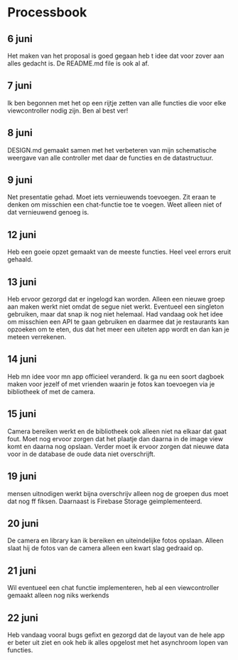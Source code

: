 # Processbook

## 6 juni
Het maken van het proposal is goed gegaan heb t idee dat voor zover aan alles gedacht is. De README.md file is ook al af.

## 7 juni
Ik ben begonnen met het op een rijtje zetten van alle functies die voor elke viewcontroller nodig zijn. Ben al best ver!

## 8 juni
DESIGN.md gemaakt samen met het verbeteren van mijn schematische weergave van alle controller met daar de functies en de datastructuur.

## 9 juni
Net presentatie gehad. Moet iets vernieuwends toevoegen. Zit eraan te denken om misschien een chat-functie toe te voegen. Weet alleen niet of dat vernieuwend genoeg is.

## 12 juni
Heb een goeie opzet gemaakt van de meeste functies. Heel veel errors eruit gehaald.

## 13 juni
Heb ervoor gezorgd dat er ingelogd kan worden. Alleen een nieuwe groep aan maken werkt niet omdat de segue niet werkt. Eventueel een singleton gebruiken, maar dat snap ik nog niet helemaal.
Had vandaag ook het idee om misschien een API te gaan gebruiken en daarmee dat je restaurants kan opzoeken om te eten, dus dat het meer een uiteten app wordt en dan kan je meteen verrekenen.

## 14 juni
Heb mn idee voor mn app officieel veranderd. Ik ga nu een soort dagboek maken voor jezelf of met vrienden waarin je fotos kan toevoegen via je bibliotheek of met de camera.

## 15 juni
Camera bereiken werkt en de bibliotheek ook alleen niet na elkaar dat gaat fout. Moet nog ervoor zorgen dat het plaatje dan daarna in de image view komt en daarna nog opslaan. Verder moet ik ervoor zorgen dat nieuwe data voor in de database de oude data niet overschrijft.

## 19 juni
mensen uitnodigen werkt bijna overschrijv alleen nog de groepen dus moet dat nog ff fiksen. Daarnaast is Firebase Storage geimplementeerd.

## 20 juni
De camera en library kan ik bereiken en uiteindelijke fotos opslaan. Alleen slaat hij de fotos van de camera alleen een kwart slag gedraaid op.

## 21 juni
Wil eventueel een chat functie implementeren, heb al een viewcontroller gemaakt alleen nog niks werkends

## 22 juni
Heb vandaag vooral bugs gefixt en gezorgd dat de layout van de hele app er beter uit ziet en ook heb ik alles opgelost met het asynchroom lopen van functies.
